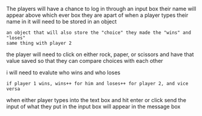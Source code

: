 The players will have a chance to log in through an input box
	their name will appear above which ever box they are apart of
	when a player types their name in it will need to be stored in an object

	an object that will also store the "choice" they made the "wins" and "loses"
	same thing with player 2

the player will need to click on either rock, paper, or scissors and have that value saved so that they can compare choices with each other

i will need to evalute who wins and who loses

	if player 1 wins, wins++ for him and loses++ for player 2, and vice versa

when either player types into the text box and hit enter or click send
	the input of what they put in the input box will appear in the message box

